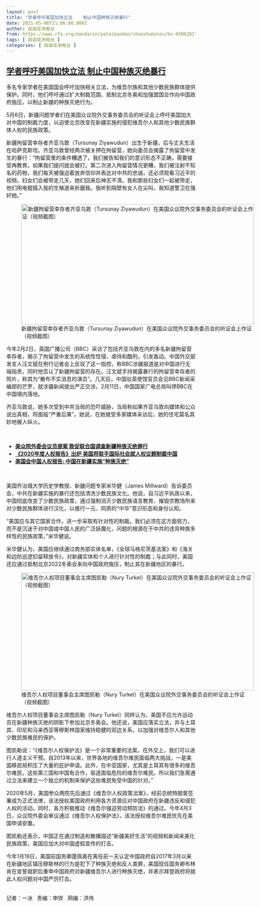 ```yaml
---
layout: post
title: "学者呼吁美国加快立法    制止中国种族灭绝暴行"
date: 2021-05-06T21:06:08.000Z
author: 自由亚洲电台
from: https://www.rfa.org/mandarin/yataibaodao/shaoshuminzu/bx-05062021101322.html
tags: [ 自由亚洲电台 ]
categories: [ 自由亚洲电台 ]
---
```

<!--1620335168000-->
[学者呼吁美国加快立法    制止中国种族灭绝暴行](https://www.rfa.org/mandarin/yataibaodao/shaoshuminzu/bx-05062021101322.html)
------

<div>
<p></p><p>多名专家学者在美国国会呼吁加快相关立法，为维吾尔族和其他少数民族群体提供保护。同时，他们呼吁通过扩大制裁范围、抵制北京冬奥和加强盟国合作向中国政府施压，以制止新疆的种族灭绝行为。<span></span></p><p><span>5</span><span>月</span><span>6</span><span>日，新疆问题学者们在美国众议院外交事务委员会的听证会上呼吁美国加大对中国的制裁力度，以迫使北京改变在新疆实施的侵犯维吾尔人和其他少数民族群体人权的民族政策。</span></p><p><span>新疆拘留营幸存者齐亚乌敦（</span><span>Tursunay Ziyawudun</span><span>）出生于新疆，后与丈夫生活在哈萨克斯坦。齐亚乌敦曾经两次被关押在拘留营，她向委员会揭露了拘留营中发生的暴行：“拘留营里的条件糟透了，我们被告知我们的意识形态不正确，需要接受再教育。如果我们提问就会被打。第二次进入拘留营情况更糟，我们被注射不知名的药物，我们每天被强迫着放弃信仰并表达对中共的忠诚，还必须观看习近平的视频。妇女们会被带走几天，她们回来后神志不清。我和那些妇女们一起被带走，他们用电棍插入我的生殖道来折磨我。我听到隔壁有女人在尖叫，我知道警卫在强奸她。”</span></p><p><span><figure class="image-richtext image-inline captioned" style="width:620px;"><img alt="新疆拘留营幸存者齐亚乌敦（Tursunay Ziyawudun）在美国众议院外交事务委员会的听证会上作证（视频截图）" height="320" src="https://www.rfa.org/mandarin/yataibaodao/shaoshuminzu/bx-05062021101322.html/bx0506k.jpg/@@images/107e3191-9b91-4c90-a321-bd02c733acd0.png" title="bx0506k.jpg" width="620"/><figcaption class="image-caption">新疆拘留营幸存者齐亚乌敦（Tursunay Ziyawudun）在美国众议院外交事务委员会的听证会上作证（视频截图）</figcaption><small></small></figure></span></p><p><span>今年</span><span>2</span><span>月</span><span>2</span><span>日，英国广播公司（</span><span>BBC</span><span>）采访了包括齐亚乌敦在内的多名新疆拘留营幸存者，揭示了拘留营中发生的系统性性侵、虐待和酷刑，引发轰动。中国外交部发言人汪文斌在例行记者会上反驳了这一指控，称</span><span>BBC</span><span>涉疆报道是对中国进行无端指责，同时他否认了新疆拘留营的存在。汪文斌手持揭露暴行的拘留营幸存者的照片，称其为“散布不实消息的演员”。几天后，中国驻英使馆官员会见</span><span>BBC</span><span>新闻采编部的芒罗，就涉疆新闻提出严正交涉。</span><span>2</span><span>月</span><span>11</span><span>日，中国国家广电总局叫停</span><span>BBC</span><span>在中国境内落地。</span></p><p><span>齐亚乌敦说，她多次受到中共当局的恐吓威胁，当局称如果齐亚乌敦向媒体和公众说出真相，将面临“严重后果”。她说，在她接受多家媒体采访后，她的住宅莫名其妙地被人纵火。</span></p><p><br/></p><ul><li><span><a href="https://www.rfa.org/mandarin/Xinwen/11-04142021161415.html"><strong>美众院外委会议员提案 敦促联合国调查新疆种族灭绝罪行</strong></a></span></li><li><strong><a href="https://www.rfa.org/mandarin/yataibaodao/renquanfazhi/bx-03302021130615.html">《2020年度人权报告》出炉 美国将联手国际社会就人权议题制裁中国</a></strong></li><li><strong><a href="https://www.rfa.org/mandarin/yataibaodao/renquanfazhi/bx-01152021104759.html">美国会中国人权报告: 中国在新疆实施“种族灭绝”</a></strong></li></ul><p><br/></p><p><span>美国乔治城大学历史学教授、新疆问题专家米华健（</span><span>James Millward</span><span>）告诉委员会，中共在新疆实施的暴行还包括清洗少数民族文化。他说，自习近平执政以来，中国彻底改变了少数民族政策，通过强制消灭少数民族语言教育、摧毁宗教场所来对少数民族群体进行汉化，以推行一元、同质的“中华”意识形态和身份认知。</span></p><p><span>“</span><span>美国应与其它国家合作，进一步采取有针对性的制裁。我们必须在这方面努力，而不是沉迷于对中国或中国人民的广泛妖魔化，问题的根源在于中共的违背种族多样性的民族政策，”米华健说。</span></p><p><span>米华健认为，美国应继续通过商务部实体名单，《全球马格尼茨基法案》和《海关和边防巡逻扣留释放令》，对新疆实体和个人进行针对性的制裁；与此同时，美国还应通过抵制北京</span><span>2022</span><span>冬奥会来向中国政府施压，制止其在新疆地区的暴行。</span></p><p><span><figure class="image-richtext image-inline captioned" style="width:620px;"><img alt="维吾尔人权项目董事会主席图凯勒（Nury Turkel）在美国众议院外交事务委员会的听证会上作证（视频截图）" height="313" src="https://www.rfa.org/mandarin/yataibaodao/shaoshuminzu/bx-05062021101322.html/bx0506l.jpg/@@images/9328c2bf-d703-41f3-b97f-9e4d91a7884b.png" title="bx0506l.jpg" width="620"/><figcaption class="image-caption">维吾尔人权项目董事会主席图凯勒（Nury Turkel）在美国众议院外交事务委员会的听证会上作证（视频截图）</figcaption><small></small></figure></span></p><p><span>维吾尔人权项目董事会主席图凯勒（</span><span>Nury Turkel</span><span>）同样认为，美国不应允许运动员在新疆种族灭绝的阴影下参加北京冬奥会。他还说，美国应落实立法，并与土耳其、印尼和马来西亚等穆斯林国家维持稳健的双边关系，以加强对维吾尔人和其他少数民族难民的保护。</span></p><p><span>图凯勒说：“《维吾尔人权保护法》是一个非常重要的法案。在外交上，我们可以进行人道主义干预。自</span><span>2013</span><span>年以来，世界各地的维吾尔难民面临两大挑战，一是美国移民局积压了大量的庇护申请。此外，在中亚国家，尤其是土耳其有很多的维吾尔难民，这些第三国和中国有合作，驱逐面临危险的维吾尔难民。所以我们急需通过立法来建立一个独立的机制来保护这些难民免受中国的针对。”</span></p><p><span>2020</span><span>年</span><span>5</span><span>月，美国参众两院先后通过《维吾尔人权政策法案》，经前总统特朗普签署成为正式法律，该法授权美国政府利用各方资源应对中国政府在新疆违反和侵犯人权的活动。同时，各方积极推动《维吾尔强迫劳动预防法》的通过。今年</span><span>4</span><span>月</span><span>3</span><span>日，众议院外委会审议通过《维吾尔人权保护法》，该法授权维吾尔难民优先在美国申请安置。</span></p><p><span>图凯勒还表示，中国正在通过制造和散播描述“新疆美好生活”的视频和新闻来美化民族政策，美国应加大对中国虚假宣传的打击。</span></p><p><span>今年</span><span>1</span><span>月</span><span>19</span><span>日，美国前国务卿蓬佩奥在离任前一天认定中国政府自</span><span>2017</span><span>年</span><span>3</span><span>月以来在新疆地区镇压穆斯林的行为是犯下了种族灭绝和反人类罪，美国现任国务卿布林肯在宣誓就职后重申中国政府对新疆维吾尔人进行种族灭绝，并表示拜登政府将就此人权问题对中国严厉打击。</span></p><p><br/>记者：一冰   责编：申铧   网编：洪伟</p>
</div>
